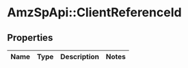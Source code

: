 # AmzSpApi::ClientReferenceId

## Properties
Name | Type | Description | Notes
------------ | ------------- | ------------- | -------------

